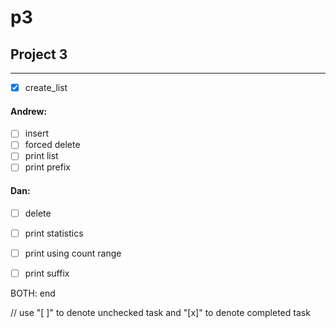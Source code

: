 # p3

## Project 3
---

- [x] create_list

#### Andrew:
- [ ] insert
- [ ] forced delete
- [ ] print list
- [ ] print prefix

#### Dan:
- [ ] delete
- [ ] print statistics 
- [ ] print using count range
- [ ] print suffix


BOTH: end

// use "[ ]" to denote unchecked task and "[x]" to denote completed task

